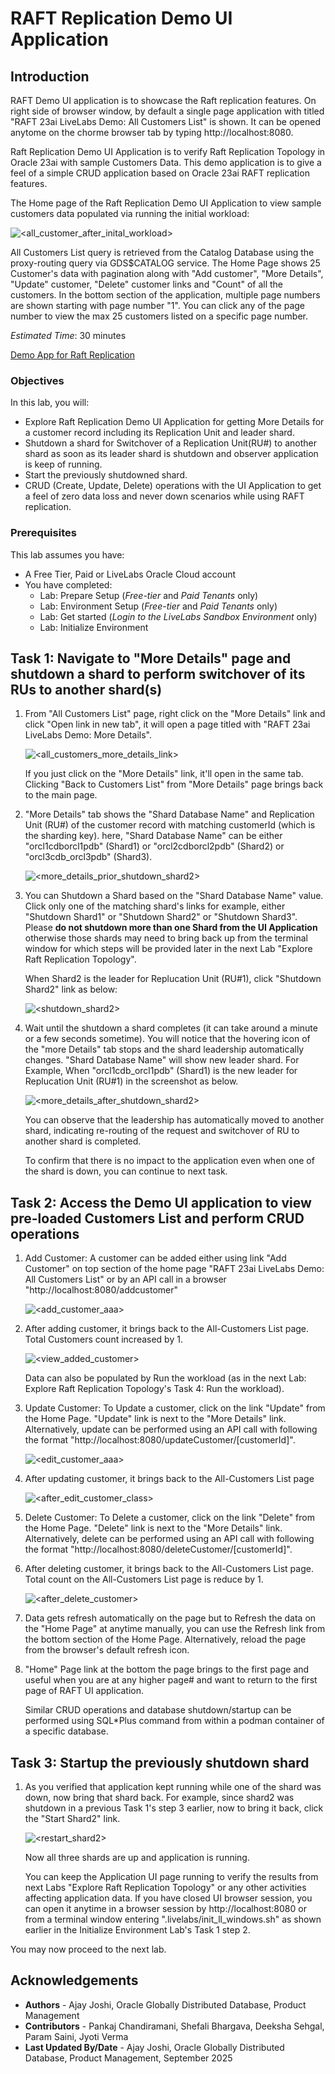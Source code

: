 # RAFT Replication Demo UI Application

## Introduction
RAFT Demo UI application is to showcase the Raft replication features.
On right side of browser window, by default a single page application with titled "RAFT 23ai LiveLabs Demo: All Customers List" is shown.
It can be opened anytome on the chorme browser tab by typing http://localhost:8080.

Raft Replication Demo UI Application is to verify Raft Replication Topology in Oracle 23ai with sample Customers Data.
This demo application is to give a feel of a simple CRUD application based on Oracle 23ai RAFT replication features.

The Home page of the Raft Replication Demo UI Application to view sample customers data populated via running the initial workload:

![<all_customer_after_inital_workload>](./images/all_customer_after_inital_workload.png " ")


All Customers List query is retrieved from the Catalog Database using the proxy-routing query via GDS$CATALOG service. The Home Page shows 25 Customer's data with pagination along with "Add customer", "More Details", "Update" customer, "Delete" customer links and "Count" of all the customers. In the bottom section of the application, multiple page numbers are shown starting with page number "1". You can click any of the page number to view the max 25 customers listed on a specific page number.

_Estimated Time_: 30 minutes

[Demo App for Raft Replication](videohub:1_147isows)

### Objectives

In this lab, you will:

- Explore Raft Replication Demo UI Application for getting More Details for a customer record including its Replication Unit and leader shard.
- Shutdown a shard for Switchover of a Replication Unit(RU#) to another shard as soon as its leader shard is shutdown and observer application is keep of running.
- Start the previously shutdowned shard.
- CRUD (Create, Update, Delete) operations with the UI Application to get a feel of zero data loss and never down scenarios while using RAFT replication.

### Prerequisites

This lab assumes you have:

- A Free Tier, Paid or LiveLabs Oracle Cloud account
- You have completed:
    - Lab: Prepare Setup (*Free-tier* and *Paid Tenants* only)
    - Lab: Environment Setup (*Free-tier* and *Paid Tenants* only)
    - Lab: Get started (*Login to the LiveLabs Sandbox Environment* only)
    - Lab: Initialize Environment


## Task 1: Navigate to "More Details" page and shutdown a shard to perform switchover of its RUs to another shard(s)

1. From "All Customers List" page, right click on the "More Details" link and click "Open link in new tab", it will open a page titled with "RAFT 23ai LiveLabs Demo: More Details".

    ![<all_customers_more_details_link>](./images/all_customers_more_details_link.png " ")

    If you just click on the "More Details" link, it'll open in the same tab. Clicking "Back to Customers List" from "More Details" page brings back to the main page.

2. "More Details" tab shows the "Shard Database Name" and Replication Unit (RU#) of the customer record with matching customerId (which is the sharding key). here, "Shard Database Name" can be either "orcl1cdborcl1pdb" (Shard1) or "orcl2cdborcl2pdb" (Shard2) or "orcl3cdb_orcl3pdb" (Shard3).

    ![<more_details_prior_shutdown_shard2>](./images/more_details_prior_shutdown_shard2.png " ")

3. You can Shutdown a Shard based on the "Shard Database Name" value. Click only one of the matching shard's links for example, either "Shutdown Shard1" or "Shutdown Shard2" or "Shutdown Shard3". Please **do not shutdown more than one Shard from the UI Application** otherwise those shards may need to bring back up from the terminal window for which steps will be provided later in the next Lab "Explore Raft Replication Topology".

    When Shard2 is the leader for Replucation Unit (RU#1), click "Shutdown Shard2" link as below:

    ![<shutdown_shard2>](./images/shutdown_shard2.png " ")

4. Wait until the shutdown a shard completes (it can take around a minute or a few seconds sometime). You will notice that the hovering icon of the "more Details" tab stops and the shard leadership automatically changes. "Shard Database Name" will show new leader shard. For Example, When "orcl1cdb_orcl1pdb" (Shard1) is the new leader for Replucation Unit (RU#1) in the screenshot as below.

    ![<more_details_after_shutdown_shard2>](./images/more_details_after_shutdown_shard2.png " ")

    You can observe that the leadership has automatically moved to another shard, indicating re-routing of the request and switchover of RU to another shard is completed.

    To confirm that there is no impact to the application even when one of the shard is down, you can continue to next task.

## Task 2: Access the Demo UI application to view pre-loaded Customers List and perform CRUD operations

1. Add Customer: A customer can be added either using link "Add Customer" on top section of the home page "RAFT 23ai LiveLabs Demo: All Customers List" or by an API call in a browser "http://localhost:8080/addcustomer"

    ![<add_customer_aaa>](./images/add_customer_aaa.png " ")

2. After adding customer, it brings back to the All-Customers List page. Total Customers count increased by 1.

    ![<view_added_customer>](./images/view_added_customer.png " ")

    Data can also be populated by Run the workload (as in the next Lab: Explore Raft Replication Topology's Task 4: Run the workload).

3. Update Customer: To Update a customer, click on the link "Update" from the Home Page. "Update" link is next to the "More Details" link. Alternatively, update can be performed using an API call with following the format "http://localhost:8080/updateCustomer/[customerId]".

    ![<edit_customer_aaa>](./images/edit_customer_aaa.png " ")

4. After updating customer, it brings back to the All-Customers List page

    ![<after_edit_customer_class>](./images/after_edit_customer_class.png " ")

5. Delete Customer: To Delete a customer, click on the link "Delete" from the Home Page. "Delete" link is next to the "More Details" link. Alternatively, delete can be performed using an API call with following the format  "http://localhost:8080/deleteCustomer/[customerId]".

6. After deleting customer, it brings back to the All-Customers List page. Total count on the All-Customers List page is reduce by 1.

    ![<after_delete_customer>](./images/after_delete_customer.png " ")
7. Data gets refresh automatically on the page but to Refresh the data on the "Home Page" at anytime manually, you can use the Refresh link from the bottom section of the Home Page. Alternatively, reload the page from the browser's default refresh icon.

8. "Home" Page link at the bottom the page brings to the first page and useful when you are at any higher page# and want to return to the first page of RAFT UI application.

    Similar CRUD operations and database shutdown/startup can be performed using SQL*Plus command from within a podman container of a specific database.

## Task 3: Startup the previously shutdown shard

1. As you verified that application kept running while one of the shard was down, now bring that shard back.
   For example, since shard2 was shutdown in a previous Task 1's step 3 earlier, now to bring it back, click the "Start Shard2" link.

    ![<restart_shard2>](./images/restart_shard2.png " ")

    Now all three shards are up and application is running.

    You can keep the Application UI page running to verify the results from next Labs "Explore Raft Replication Topology" or any other activities affecting application data. If you have closed UI browser session, you can open it anytime in a browser session by http://localhost:8080 or from a terminal window entering ".livelabs/init\_ll\_windows.sh" as shown earlier in the Initialize Environment Lab's Task 1 step 2.

You may now proceed to the next lab.

## Acknowledgements
* **Authors** - Ajay Joshi, Oracle Globally Distributed Database, Product Management
* **Contributors** - Pankaj Chandiramani, Shefali Bhargava, Deeksha Sehgal, Param Saini, Jyoti Verma
* **Last Updated By/Date** - Ajay Joshi, Oracle Globally Distributed Database, Product Management, September 2025